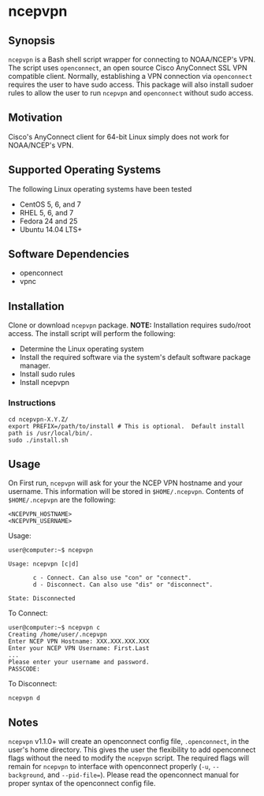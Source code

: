 # ncepvpn

## Synopsis

`ncepvpn` is a Bash shell script wrapper for connecting to NOAA/NCEP's VPN. The script uses `openconnect`, an open source Cisco AnyConnect SSL VPN compatible client. Normally, establishing a VPN connection via `openconnect` requires the user to have sudo access. This package will also install sudoer rules to allow the user to run `ncepvpn` and `openconnect` without sudo access.

## Motivation

Cisco's AnyConnect client for 64-bit Linux simply does not work for NOAA/NCEP's VPN.

## Supported Operating Systems

The following Linux operating systems have been tested

* CentOS 5, 6, and 7
* RHEL 5, 6, and 7
* Fedora 24 and 25
* Ubuntu 14.04 LTS+

## Software Dependencies

* openconnect
* vpnc

## Installation

Clone or download `ncepvpn` package.  **NOTE:**  Installation requires sudo/root access.  The install script will perform the following:

* Determine the Linux operating system
* Install the required software via the system's default software package manager.
* Install sudo rules
* Install ncepvpn

### Instructions

```shell
cd ncepvpn-X.Y.Z/
export PREFIX=/path/to/install # This is optional.  Default install path is /usr/local/bin/.
sudo ./install.sh
```

## Usage

On First run, `ncepvpn` will ask for your the NCEP VPN hostname and your username.  This information will be stored in `$HOME/.ncepvpn`.  Contents of `$HOME/.ncepvpn` are the following:

```
<NCEPVPN_HOSTNAME>
<NCEPVPN_USERNAME>
```

Usage:

```shell
user@computer:~$ ncepvpn

Usage: ncepvpn [c|d]

       c - Connect. Can also use "con" or "connect".
       d - Disconnect. Can also use "dis" or "disconnect".

State: Disconnected
```

To Connect:

```shell
user@computer:~$ ncepvpn c
Creating /home/user/.ncepvpn
Enter NCEP VPN Hostname: XXX.XXX.XXX.XXX
Enter your NCEP VPN Username: First.Last
...
Please enter your username and password.
PASSCODE:
```

To Disconnect:

```shell
ncepvpn d
```

## Notes

`ncepvpn` v1.1.0+ will create an openconnect config file, `.openconnect`, in the user's home directory.  This gives the user the flexibility to add openconnect flags without the need to modify the `ncepvpn` script.  The required flags will remain for `ncepvpn` to interface with openconnect properly (`-u`, `--background`, and `--pid-file=`).  Please read the openconnect manual for proper syntax of the openconnect config file.
